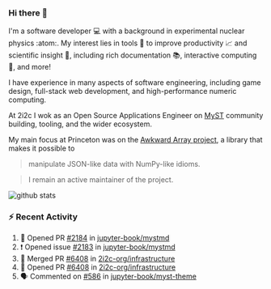 ### Hi there 👋 

I'm a software developer 💻 with a background in experimental nuclear physics :atom:. My interest lies in tools :wrench: to improve productivity :chart_with_upwards_trend: and scientific insight :telescope:, including rich documentation 📚, interactive computing 🧮, and more! 

I have experience in many aspects of software engineering, including game design, full-stack web development, and high-performance numeric computing. 

At 2i2c I wok as an Open Source Applications Engineer on [MyST](https://github.com/jupyter-book/mystmd) community building, tooling, and the wider ecosystem. 

My main focus at Princeton was on the [Awkward Array project](awkward-array.org/), a library that makes it possible to 
> manipulate JSON-like data with NumPy-like idioms.

> I remain an active maintainer of the project. 

![github stats](https://github-readme-stats.vercel.app/api?username=agoose77&show_icons=true&hide_rank=true&hide_title=true&bg_color=30,e76445,904e95&text_color=efe3ec&icon_color=efe3ec)
<!--
**agoose77/agoose77** is a ✨ _special_ ✨ repository because its `README.md` (this file) appears on your GitHub profile.

Here are some ideas to get you started:

- 🔭 I’m currently working on ...
- 🌱 I’m currently learning ...
- 👯 I’m looking to collaborate on ...
- 🤔 I’m looking for help with ...
- 💬 Ask me about ...
- 📫 How to reach me: ...
- 😄 Pronouns: ...
- ⚡ Fun fact: ...
-->

### :zap: Recent Activity

<!--START_SECTION:activity-->
1. 💪 Opened PR [#2184](https://github.com/jupyter-book/mystmd/pull/2184) in [jupyter-book/mystmd](https://github.com/jupyter-book/mystmd)
2. ❗ Opened issue [#2183](https://github.com/jupyter-book/mystmd/issues/2183) in [jupyter-book/mystmd](https://github.com/jupyter-book/mystmd)
3. 🎉 Merged PR [#6408](https://github.com/2i2c-org/infrastructure/pull/6408) in [2i2c-org/infrastructure](https://github.com/2i2c-org/infrastructure)
4. 💪 Opened PR [#6408](https://github.com/2i2c-org/infrastructure/pull/6408) in [2i2c-org/infrastructure](https://github.com/2i2c-org/infrastructure)
5. 🗣 Commented on [#586](https://github.com/jupyter-book/myst-theme/pull/586#issuecomment-3094801095) in [jupyter-book/myst-theme](https://github.com/jupyter-book/myst-theme)
<!--END_SECTION:activity-->
